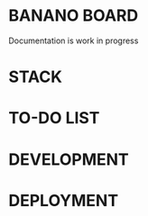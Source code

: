 # BANANO BOARD

Documentation is work in progress

# STACK

# TO-DO LIST

# DEVELOPMENT

# DEPLOYMENT
